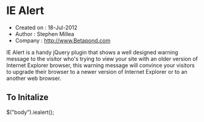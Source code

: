# IE Alert
- Created on  : 18-Jul-2012
- Author      : Stephen Millea
- Company     : http://www.Betapond.com


IE Alert is a handy jQuery plugin that shows a well designed warning message to the visitor who's trying to view your site with an older version of Internet Explorer browser, this warning message will convince your visitors to upgrade their browser to a newer version of Internet Explorer or to an another web browser.

## To Initalize
$("body").iealert();